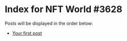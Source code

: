 # Index for NFT World #3628
Posts will be displayed in the order below:

- [Your first post](./001-first.md)

